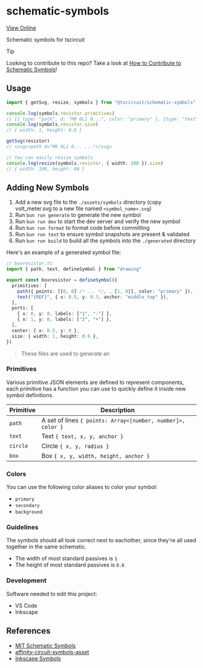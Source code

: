 # schematic-symbols

[View Online](https://symbols.tscircuit.com/)

Schematic symbols for tscircuit

> [!TIP]
> Looking to contribute to this repo? Take a look at [How to Contribute to Schematic Symbols](https://blog.tscircuit.com/p/how-to-contribute-to-schematic-symbols)!

## Usage

```ts
import { getSvg, resize, symbols } from "@tscircuit/schematic-symbols"

console.log(symbols.resistor.primitives)
// [{ type: "path", d: "M0 0L1 0...", color: "primary" }, {type: "text", text: "{REF}", ... }]
console.log(symbols.resistor.size)
// { width: 1, height: 0.6 }

getSvg(resistor)
// <svg><path d="M0 0L1 0... ..."</svg>

// You can easily resize symbols
console.log(resize(symbols.resistor, { width: 100 }).size)
// { width: 100, height: 60 }
```

## Adding New Symbols

1. Add a new svg file to the `./assets/symbols` directory (copy volt_meter.svg to a new file named `<symbol_name>.svg`)
2. Run `bun run generate` to generate the new symbol
3. Run `bun run dev` to start the dev server and verify the new symbol
4. Run `bun run format` to format code before committing
5. Run `bun run test` to ensure symbol snapshots are present & validated
6. Run `bun run build` to build all the symbols into the `./generated` directory

Here's an example of a generated symbol file:

```ts
// boxresistor.ts
import { path, text, defineSymbol } from "drawing"

export const boxresistor = defineSymbol({
  primitives: [
    path({ points: [[0, 0] /* ... */, , [1, 0]], color: "primary" }),
    text("{REF}", { x: 0.5, y: 0.3, anchor: "middle_top" }),
  ],
  ports: [
    { x: 0, y: 0, labels: ["1", "-"] },
    { x: 1, y: 0, labels: ["2", "+"] },
  ],
  center: { x: 0.5, y: 0 },
  size: { width: 1, height: 0.6 },
})
```

> These files are used to generate an

### Primitives

Various primitive JSON elements are defined to represent components, each primitive has
a function you can use to quickly define it inside new symbol definitions.

| Primitive | Description                                                 |
| --------- | ----------------------------------------------------------- |
| `path`    | A set of lines `{ points: Array<[number, number]>, color }` |
| `text`    | Text `{ text, x, y, anchor }`                               |
| `circle`  | Circle `{ x, y, radius }`                                   |
| `box`     | Box `{ x, y, width, height, anchor }`                       |

### Colors

You can use the following color aliases to color your symbol:

- `primary`
- `secondary`
- `background`

### Guidelines

The symbols should all look correct next to eachother, since they're all used together
in the same schematic.

- The width of most standard passives is `1`
- The height of most standard passives is `0.6`

### Development

Software needed to edit this project:

- VS Code
- Inkscape

## References

- [MIT Schematic Symbols](https://github.com/sjgallagher2/SchematicSymbolsSVG)
- [affinity-circuit-symbols-asset](https://github.com/keikawa/affinity-circuit-symbols-asset/tree/main)
- [Inkscape Symbols](https://github.com/upb-lea/Inkscape_electric_Symbols?tab=readme-ov-file)
